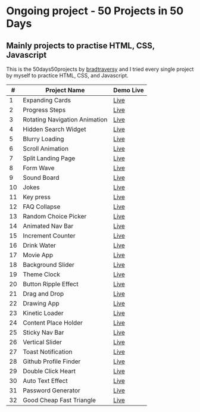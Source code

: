 # Ongoing project - 50 Projects in 50 Days 

## Mainly projects to practise HTML, CSS, Javascript

This is the 50days50projects by [bradtraversy](https://github.com/bradtraversy/50projects50days) and I tried every single project by myself to practice HTML, CSS, and Javascript. 


|#|Project Name|Demo Live|
|-|------------|---------| 
|1|Expanding Cards|[Live](https://htainhtain.github.io/50Days50Projects/Day-1-Expanding-Cards/)|
|2|Progress Steps|[Live](https://htainhtain.github.io/50Days50Projects/Day-2-Progress-Steps/)|
|3|Rotating Navigation Animation|[Live](https://htainhtain.github.io/50Days50Projects/Day-3-Rotating-Navigation-Animation/)|
|4|Hidden Search Widget|[Live](https://htainhtain.github.io/50Days50Projects/Day-4-Hidden-Search-Widget/)|
|5|Blurry Loading|[Live](https://htainhtain.github.io/50Days50Projects/Day-5-Blurry-Loading/)|
|6|Scroll Animation|[Live](https://htainhtain.github.io/50Days50Projects/Day-6-Scroll-Animation/)|
|7|Split Landing Page|[Live](https://htainhtain.github.io/50Days50Projects/Day-7-Split-Landing-Page/)|
|8|Form Wave|[Live](https://htainhtain.github.io/50Days50Projects/Day-8-Form-Wave/)|
|9|Sound Board|[Live](https://htainhtain.github.io/50Days50Projects/Day-9-Sound-Board/)|
|10|Jokes|[Live](https://htainhtain.github.io/50Days50Projects/Day-10-Jokes/)|
|11|Key press|[Live](https://htainhtain.github.io/50Days50Projects/Day-11-keypress/)|
|12|FAQ Collapse|[Live](https://htainhtain.github.io/50Days50Projects/Day-12-FAQ-Collapse/)|
|13|Random Choice Picker|[Live](https://htainhtain.github.io/50Days50Projects/Day-13-Random-Choice-Picker/)|
|14|Animated Nav Bar|[Live](https://htainhtain.github.io/50Days50Projects/Day-14-Animated-Navbar/)|
|15|Increment Counter|[Live](https://htainhtain.github.io/50Days50Projects/Day-15-Increment-Counter/)|
|16|Drink Water|[Live](https://htainhtain.github.io/50Days50Projects/Day-16-Drink-water/)|
|17|Movie App|[Live](https://htainhtain.github.io/50Days50Projects/Day-17-Movie-App/)|
|18|Background Slider|[Live](https://htainhtain.github.io/50Days50Projects/Day-18-Background-Slider/)|
|19|Theme Clock|[Live](https://htainhtain.github.io/50Days50Projects/Day-19-Theme-Clock/)|
|20|Button Ripple Effect|[Live](https://htainhtain.github.io/50Days50Projects/Day-20-Button-Ripple-Effect/)|
|21|Drag and Drop|[Live](https://htainhtain.github.io/50Days50Projects/Day-21-Drag-and-Drop/)|
|22|Drawing App|[Live](https://htainhtain.github.io/50Days50Projects/Day-22-Drawing-App/)|
|23|Kinetic Loader|[Live](https://htainhtain.github.io/50Days50Projects/day-23-kinetic-loader/)|
|24|Content Place Holder|[Live](https://htainhtain.github.io/50Days50Projects/day-24-contentplaceholder/)|
|25|Sticky Nav Bar|[Live](https://htainhtain.github.io/50Days50Projects/Day-25-Sticky_Navbar/)|
|26|Vertical Slider|[Live](https://htainhtain.github.io/50Days50Projects/Day-26-Vertical-Slider/)|
|27|Toast Notification|[Live](https://htainhtain.github.io/50Days50Projects/Day-27-Toast-Notification/)|
|28|Github Profile Finder|[Live](https://htainhtain.github.io/50Days50Projects/Day-28-Github-Profile_Finder/)|
|29|Double Click Heart|[Live](https://htainhtain.github.io/50Days50Projects/Day-29-Double-Click_Heart/)|
|30|Auto Text Effect|[Live](https://htainhtain.github.io/50Days50Projects/Day-30-AutoText-Effect/)|
|31|Password Generator|[Live](https://htainhtain.github.io/50Days50Projects/Day-31-Password-Generator/)|
|32|Good Cheap Fast Triangle|[Live](https://htainhtain.github.io/50Days50Projects/Day-32-Good-Cheap-Fast/)|
